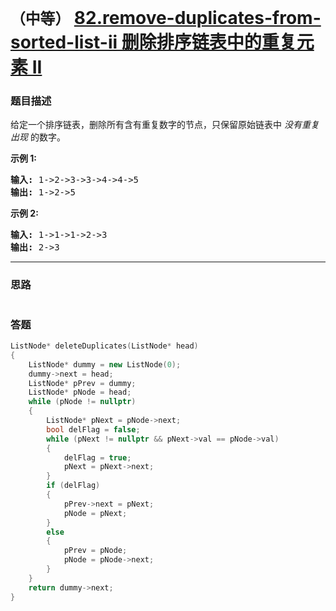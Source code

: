 # `（中等）` [82.remove-duplicates-from-sorted-list-ii 删除排序链表中的重复元素 II](https://leetcode-cn.com/problems/remove-duplicates-from-sorted-list-ii/)

### 题目描述
<p>给定一个排序链表，删除所有含有重复数字的节点，只保留原始链表中&nbsp;<em>没有重复出现&nbsp;</em>的数字。</p>

<p><strong>示例&nbsp;1:</strong></p>

<pre><strong>输入:</strong> 1->2->3->3->4->4->5
<strong>输出:</strong> 1->2->5
</pre>

<p><strong>示例&nbsp;2:</strong></p>

<pre><strong>输入:</strong> 1->1->1->2->3
<strong>输出:</strong> 2->3</pre>


---
### 思路
```
```



### 答题
``` C++
ListNode* deleteDuplicates(ListNode* head) 
{
    ListNode* dummy = new ListNode(0);
    dummy->next = head;
    ListNode* pPrev = dummy;
    ListNode* pNode = head;
    while (pNode != nullptr)
    {
        ListNode* pNext = pNode->next;
        bool delFlag = false;
        while (pNext != nullptr && pNext->val == pNode->val)
        {
            delFlag = true;
            pNext = pNext->next;
        }
        if (delFlag)
        {
            pPrev->next = pNext;
            pNode = pNext;
        }
        else
        {
            pPrev = pNode;
            pNode = pNode->next;
        }
    }
    return dummy->next;
}
```




